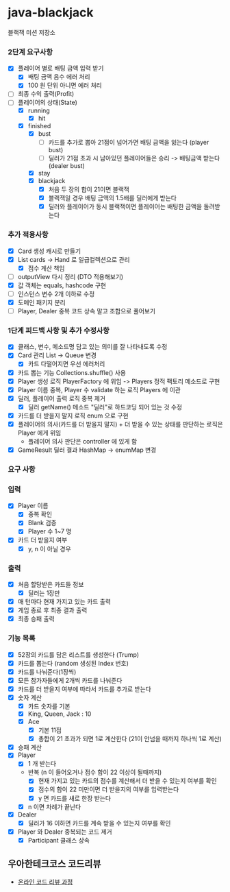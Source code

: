 # java-blackjack

블랙잭 미션 저장소

### 2단계 요구사항

- [x] 플레이어 별로 배팅 금액 입력 받기
    - [x] 배팅 금액 음수 에러 처리
    - [x] 100 원 단위 아니면 에러 처리
- [ ] 최종 수익 출력(Profit)
- [ ] 플레이어의 상태(State)
    - [x] running
        - [x] hit
    - [x] finished
        - [x] bust
            - [ ] 카드를 추가로 뽑아 21점이 넘어가면 배팅 금액을 잃는다 (player bust)
            - [ ] 딜러가 21점 초과 시 남아있던 플레이어들은 승리 -> 배팅금액 받는다 (dealer bust)
        - [x] stay
        - [x] blackjack
            - [x] 처음 두 장의 합이 21이면 블랙잭
            - [x] 블랙잭일 경우 배팅 금액의 1.5배를 딜러에게 받는다
            - [x] 딜러와 플레이어가 동시 블랙잭이면 플레이어는 배팅한 금액을 돌려받는다

### 추가 적용사항

- [x] Card 생성 캐시로 만들기
- [x] List<Card> cards -> Hand 로 일급컬렉션으로 관리
    - [x] 점수 계산 책임
- [ ] outputView 다시 정리 (DTO 적용해보기)
- [x] 값 객체는 equals, hashcode 구현
- [ ] 인스턴스 변수 2개 이하로 수정
- [x] 도메인 패키지 분리
- [ ] Player, Dealer 중복 코드 상속 말고 조합으로 풀어보기

### 1단계 피드백 사항 및 추가 수정사항

- [x] 클래스, 변수, 메소드명 담고 있는 의미를 잘 나타내도록 수정
- [x] Card 관리 List -> Queue 변경
    - [x] 카드 다떨어지면 우선 에러처리
- [x] 카드 뽑는 기능 Collections.shuffle() 사용
- [x] Player 생성 로직 PlayerFactory 에 위임 -> Players 정적 팩토리 메소드로 구현
- [x] Player 이름 중복, Player 수 validate 하는 로직 Players 에 이관
- [x] 딜러, 플레이어 출력 로직 중복 제거
    - [x] 딜러 getName() 메소드 "딜러"로 하드코딩 되어 있는 것 수정
- [x] 카드를 더 받을지 말지 로직 enum 으로 구현
- [x] 플레이어의 의사(카드를 더 받을지 말지) + 더 받을 수 있는 상태를 판단하는 로직은 Player 에게 위임
    - 플레이어 의사 판단은 controller 에 있게 함
- [x] GameResult 딜러 결과 HashMap -> enumMap 변경

### 요구 사항

### 입력

- [x] Player 이름
    - [x] 중복 확인
    - [x] Blank 검증
    - [x] Player 수 1~7 명
- [x] 카드 더 받을지 여부
    - [x] y, n 이 아닐 경우

### 출력

- [x] 처음 할당받은 카드들 정보
    - [x] 딜러는 1장만
- [x] 매 턴마다 현재 가지고 있는 카드 출력
- [x] 게임 종료 후 최종 결과 출력
- [x] 최종 승패 출력

### 기능 목록

- [x] 52장의 카드를 담은 리스트를 생성한다 (Trump)
- [x] 카드를 뽑는다 (random 생성된 Index 번호)
- [x] 카드를 나눠준다(1장씩)
- [x] 모든 참가자들에게 2개씩 카드를 나눠준다
- [x] 카드를 더 받을지 여부에 따라서 카드를 추가로 받는다
- [x] 숫자 계산
    - [x] 카드 숫자를 기본
    - [x] King, Queen, Jack : 10
    - [x] Ace
        - [x] 기본 11점
        - [x] 총합이 21 초과가 되면 1로 계산한다 (21이 안넘을 때까지 하나씩 1로 계산)
- [x] 승패 계산
- [x] Player
    - [x] 1 개 받는다
    - 반복 (n 이 들어오거나 점수 합이 22 이상이 될때까지)
        - [x] 현재 가지고 있는 카드의 점수를 계산해서 더 받을 수 있는지 여부를 확인
        - [x] 점수의 합이 22 미만이면 더 받을지의 여부를 입력받는다
        - [x] y 면 카드를 새로 한장 받는다
    - [x] n 이면 차례가 끝난다
- [x] Dealer
    - [x] 딜러가 16 이하면 카드를 계속 받을 수 있는지 여부를 확인
- [x] Player 와 Dealer 중복되는 코드 제거
    - [x] Participant 클래스 상속

## 우아한테크코스 코드리뷰

- [온라인 코드 리뷰 과정](https://github.com/woowacourse/woowacourse-docs/blob/master/maincourse/README.md)
